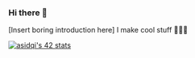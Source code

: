 ### Hi there 👋
[Insert boring introduction here]
I make cool stuff 🙇‍♂️🥇

[![asidqi's 42 stats](https://badge.mediaplus.ma/darkblue/asidqi?UM6P=off)](https://github.com/oakoudad/badge42)
<!--
**Ayman-SIDQI/Ayman-SIDQI** is a ✨ _special_ ✨ repository because its `README.md` (this file) appears on your GitHub profile.

Here are some ideas to get you started:

- 🔭 I’m currently working on ...
- 🌱 I’m currently learning ...
- 👯 I’m looking to collaborate on ...
- 🤔 I’m looking for help with ...
- 💬 Ask me about ...
- 📫 How to reach me: ...
- 😄 Pronouns: ...
- ⚡ Fun fact: ...
-->
